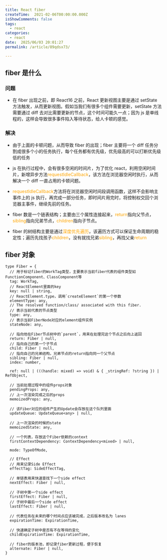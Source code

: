 ```yaml
---
title: React fiber
createTime:  2021-02-06T00:00:00.000Z
isShowComments: false
tags:
  - react
categories:
  - react
date:  2025/06/03 20:01:27
permalink: /article/89qdsx73/

---
```


## fiber 是什么

### 问题

-   在 fiber 出现之前，即 React16 之前，React 更新视图主要是通过 setState 方法触发，从而更新视图。假如当我们有很多个组件需要更新，setState 方法需要通过 diff 去对比需要更新的节点，这个时间可能久一点；因为 js 是单线程的，这样会导致很多事件陷入等待状态，给人卡顿的感觉。

### 解决

-   由于上面的卡顿问题，从而导致 fiber 的出现；fiber 主要将一个 diff 任务分割成很多个小的任务执行，每个任务都有优先级，优先级高的可以打断优先级低的任务

-   js 在执行过程中，会有很多空闲的时间片，为了优化 react，利用空闲时间片，新增异步方法<font color="orange">requestIdleCallback</font>，该方法在浏览器空闲时执行，从而解决一个 diff 一直占用的卡顿问题。

-   <font color="orange">requestIdleCallback</font>方法将在浏览器空闲时间段调用函数，这样不会影响主事件上的 js 执行，再完成一部分任务，即时间片用完时，将控制权交回个浏览器主事件，继续先前的任务。

-   fiber 数是一个链表结构；主要由三个属性连接起来，<font color="orange">return</font>指向父节点， <font color="orange">sibling</font>指向兄弟节点，<font color="orange">children</font>指向子节点。

-   fiber 的树结构主要是通过<font color="orange">深度优先遍历</font>，该遍历方式可以保证生命周期的稳定性；遍历先找孩子<font color="orange">children</font>，没有就找兄弟<font color="orange">sibling</font>，再找父亲<font color="orange">return</font>

## fiber 对象

```
type Fiber = {
  // 用于标记fiber的WorkTag类型，主要表示当前fiber代表的组件类型如FunctionComponent、ClassComponent等
  tag: WorkTag,
  // ReactElement里面的key
  key: null | string,
  // ReactElement.type，调用`createElement`的第一个参数
  elementType: any,
  // The resolved function/class/ associated with this fiber.
  // 表示当前代表的节点类型
  type: any,
  // 表示当前FiberNode对应的element组件实例
  stateNode: any,

  // 指向他在Fiber节点树中的`parent`，用来在处理完这个节点之后向上返回
  return: Fiber | null,
  // 指向自己的第一个子节点
  child: Fiber | null,
  // 指向自己的兄弟结构，兄弟节点的return指向同一个父节点
  sibling: Fiber | null,
  index: number,

  ref: null | (((handle: mixed) => void) & { _stringRef: ?string }) | RefObject,

  // 当前处理过程中的组件props对象
  pendingProps: any,
  // 上一次渲染完成之后的props
  memoizedProps: any,

  // 该Fiber对应的组件产生的Update会存放在这个队列里面
  updateQueue: UpdateQueue<any> | null,

  // 上一次渲染的时候的state
  memoizedState: any,

  // 一个列表，存放这个Fiber依赖的context
  firstContextDependency: ContextDependency<mixed> | null,

  mode: TypeOfMode,

  // Effect
  // 用来记录Side Effect
  effectTag: SideEffectTag,

  // 单链表用来快速查找下一个side effect
  nextEffect: Fiber | null,

  // 子树中第一个side effect
  firstEffect: Fiber | null,
  // 子树中最后一个side effect
  lastEffect: Fiber | null,

  // 代表任务在未来的哪个时间点应该被完成，之后版本改名为 lanes
  expirationTime: ExpirationTime,

  // 快速确定子树中是否有不在等待的变化
  childExpirationTime: ExpirationTime,

  // fiber的版本池，即记录fiber更新过程，便于恢复
  alternate: Fiber | null,
}

```
